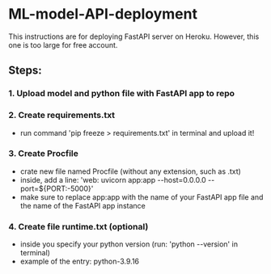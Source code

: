 # ML-model-API-deployment

This instructions are for deploying FastAPI server on Heroku. However, this one is too large for free account. 

## Steps:

### 1. Upload model and python file with FastAPI app to repo



### 2. Create requirements.txt

- run command 'pip freeze > requirements.txt' in terminal and upload it!


### 3. Create Procfile 

- crate new file named Procfile (without any extension, such as .txt)
- inside, add a line: 'web: uvicorn app:app --host=0.0.0.0 --port=${PORT:-5000}'
- make sure to replace app:app with the name of your FastAPI app file and the name of the FastAPI app instance

### 4. Create file runtime.txt (optional)

- inside you specify your python version (run: 'python --version' in terminal)
- example of the entry: python-3.9.16
